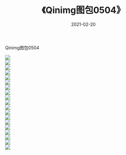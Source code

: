 ﻿---
layout: post
title:  《Qinimg图包0504》
date:   2021-02-20
img: http://imgx.orgx.ga/Qinimg图包/Qinimg图包0504/000.jpg
categories: [美女, 清纯, 唯美]
---

Qinimg图包0504

 ![](http://imgx.orgx.ga/Qinimg图包/Qinimg图包0504/001.jpg) <br>![](http://imgx.orgx.ga/Qinimg图包/Qinimg图包0504/002.jpg) <br>![](http://imgx.orgx.ga/Qinimg图包/Qinimg图包0504/003.jpg) <br>![](http://imgx.orgx.ga/Qinimg图包/Qinimg图包0504/004.jpg) <br>![](http://imgx.orgx.ga/Qinimg图包/Qinimg图包0504/005.jpg) <br>![](http://imgx.orgx.ga/Qinimg图包/Qinimg图包0504/006.jpg) <br>![](http://imgx.orgx.ga/Qinimg图包/Qinimg图包0504/007.jpg) <br>![](http://imgx.orgx.ga/Qinimg图包/Qinimg图包0504/008.jpg) <br>![](http://imgx.orgx.ga/Qinimg图包/Qinimg图包0504/009.jpg) <br>![](http://imgx.orgx.ga/Qinimg图包/Qinimg图包0504/010.jpg) <br>![](http://imgx.orgx.ga/Qinimg图包/Qinimg图包0504/011.jpg) <br>![](http://imgx.orgx.ga/Qinimg图包/Qinimg图包0504/012.jpg) <br>![](http://imgx.orgx.ga/Qinimg图包/Qinimg图包0504/013.jpg) <br>![](http://imgx.orgx.ga/Qinimg图包/Qinimg图包0504/014.jpg) <br>![](http://imgx.orgx.ga/Qinimg图包/Qinimg图包0504/015.jpg) <br>![](http://imgx.orgx.ga/Qinimg图包/Qinimg图包0504/016.jpg) <br>![](http://imgx.orgx.ga/Qinimg图包/Qinimg图包0504/017.jpg) <br>![](http://imgx.orgx.ga/Qinimg图包/Qinimg图包0504/018.jpg) <br>![](http://imgx.orgx.ga/Qinimg图包/Qinimg图包0504/019.jpg) <br>